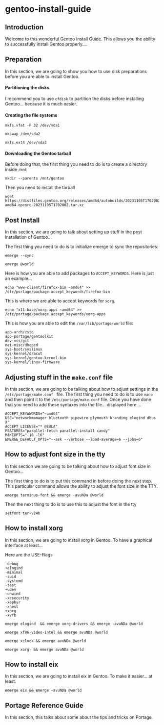 # gentoo-install-guide

## Introduction

Welcome to this wonderful Gentoo Install Guide. This allows you the ability 
to successfully install Gentoo properly....

## Preparation

In this section, we are going to show you how to use disk preparations before you are able to install Gentoo.

#### Partitioning the disks

I recommend you to use `cfdisk` to partition the disks before installing Gentoo... because it is much easier. 

#### Creating the file systems

```shell
mkfs.vfat -F 32 /dev/vda1
```

```shell
mkswap /dev/sda2
```

```shell
mkfs.ext4 /dev/vda3
```

#### Downloading the Gentoo tarball

Before doing that, the first thing you need to do  is to create a directory inside `/mnt`

```shell
mkdir --parents /mnt/gentoo
```

Then you need to install the tarball

```shell
wget https://distfiles.gentoo.org/releases/amd64/autobuilds/20231105T170200Z/stage3-amd64-openrc-20231105T170200Z.tar.xz
```

## Post Install

In this section, we are going to talk about setting up stuff in the post installation of Gentoo...

The first thing you need to do is to initialize emerge to sync the repositories: 

```shell
emerge --sync
```

```shell
emerge @world
```

Here is how you are able to add packages to `ACCEPT_KEYWORDS`.
Here is just an example...

```shell
echo "www-client/firefox-bin ~amd64" >> /etc/portage/package.accept_keywords/firefox-bin
```

This is where we are able to accept keywords for `xorg`.

```shell
echo "x11-base/xorg-apps ~amd64" >> /etc/portage/package.accept_keywords/xorg-apps
```

This is how you are able to edit the `/var/lib/portage/world` file: 

```shell
app-arch/zstd
app-portage/gentoolkit
dev-vcs/git
net-misc/dhcpcd
sys-boot/syslinux
sys-kernel/dracut
sys-kernel/gentoo-kernel-bin
sys-kernel/linux-firmware
```

## Adjusting stuff in the `make.conf` file

In this section, we are going to be talking about how to adjust settings in the `/etc/portage/make.conf ` file. The first thing you need to do is to use `nano` and then point it to the `/etc/portage/make.conf` file. Once you have done that you need to add these syntaxes into the file... displayed here....

```shell
ACCEPT_KEYWWORDS="~amd64"
USE="networkmanager bluetooth pipewire plymouth branding elogind dbus X"
ACCEPT_LICENSE="* @EULA"
FEATURES="parallel-fetch parallel-install candy"
MAKEOPTS="-j6 -l6"
EMERGE_DEFAULT_OPTS="--ask --verbose --load-average=6 --jobs=6"
```

## How to adjust font size in the tty

In this section we are going to be talking about how to adjust font size in Gentoo...

The first thing to do is to put this command in before doing the next step. This particular command allows the ability to adjust the font size in the TTY.  

```shell
emerge terminus-font && emerge -avuNDa @world
```

Then the next thing to do is to use this to adjust the font in the tty

```shell
setfont ter-v24b
```

## How to install xorg

In this section, we are going to install xorg in Gentoo. To have a graphical interface at least...

Here are the USE-Flags

```shell
-debug
+elogind
-minimal
-suid
-systemd
-test
+udev
-unwind
-xcsecurity
-xephyr
-xnest
+xorg
-xvfb
```

```shell
emerge elogind  && emerge xorg-drivers && emerge -avuNDa @world
```

```shell
emerge xf86-video-intel && emerge avuNDa @world
```

```shell
emerge xclock && emerge avuNDa @world
```

```shell
emerge xorg- && emerge avuNDa @world
```

## How to install eix

In this section, we are going to install eix in Gentoo. To make it easier... at least.

```shell
emerge eix && emerge -avuNDa @world
```

## Portage Reference Guide

In this section, this talks about some about the tips and tricks on Portage.

